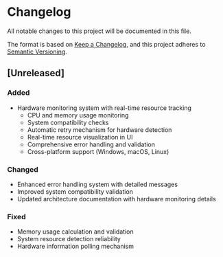 # Changelog

All notable changes to this project will be documented in this file.

The format is based on [Keep a Changelog](https://keepachangelog.com/en/1.0.0/),
and this project adheres to [Semantic Versioning](https://semver.org/spec/v2.0.0.html).

## [Unreleased]

### Added

- Hardware monitoring system with real-time resource tracking
  - CPU and memory usage monitoring
  - System compatibility checks
  - Automatic retry mechanism for hardware detection
  - Real-time resource visualization in UI
  - Comprehensive error handling and validation
  - Cross-platform support (Windows, macOS, Linux)

### Changed

- Enhanced error handling system with detailed messages
- Improved system compatibility validation
- Updated architecture documentation with hardware monitoring details

### Fixed

- Memory usage calculation and validation
- System resource detection reliability
- Hardware information polling mechanism
